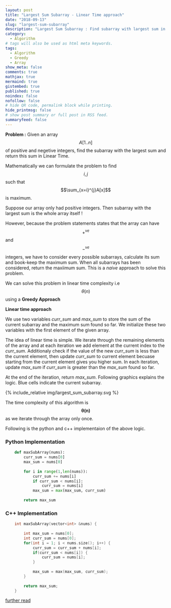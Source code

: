 ```yaml
---
layout: post
title: "Largest Sum Subarray - Linear Time approach"
date: "2018-09-13"
slug: "largest-sum-subarray"
description: "Largest Sum Subarray : Find subarray with largest sum in linear time complexity"
category:
  - Algorithm
# tags will also be used as html meta keywords.
tags:
  - Algorithm
  - Greedy 
  - Array
show_meta: false
comments: true
mathjax: true
mermaind: true
gistembed: true
published: true
noindex: false
nofollow: false
# hide QR code, permalink block while printing.
hide_printmsg: false
# show post summary or full post in RSS feed.
summaryfeed: false
---
```


**Problem :** Given an array $$A[1..n]$$ of positive and negetive integers, find the subarray with the largest sum and return this sum in Linear Time.

<!--more-->
Mathematically we can formulate the problem to find $$i,j$$ such that $$\sum_{x=i}^{j}A[x]$$ is maximum. 

Suppose our array only had positive integers. Then subarray with the largest sum is the whole array itself !

However, because the problem statements states that the array can have $$+^{ve}$$ and $$-^{ve}$$ integers, we have to consider every possible subarrays, calculate its sum and book-keep the maximum sum. When all subarrays has been considered, return the maxiimum sum. This is a *naive* approach to solve this problem.

We can solve this problem in linear time complexity i.e $$\theta(n)$$ using a **Greedy Approach**

**Linear time approach**

We use two variables *curr_sum* and *max_sum* to store the sum of the current subarray and the maximum sum found so far. We  initialize these two variables  with the first element of the given array.

The idea of linear time is simple. We iterate through the remaining elements of the array and at each iteration we add element at the current index to the *curr_sum*.  Additionaly check if the value of the new *curr_sum* is less than the current element, then update *curr_sum* to current element becuase starting from the current element gives you higher sum. In each iteration, update *max_sum* if *curr_sum* is greater than the *max_sum* found so far.

At the end of the iteration, return *max_sum*. Following graphics explains the logic. Blue cells indicate the current subarray. 

{% include_relative img/largest_sum_subarray.svg %}

The time complexity of this algorithm is  $$\mathbf{\theta(n)}$$ as we iterate through the array only once.

Following is the python and c++ implementaion of the above logic.



### Python Implementation

```python
    def maxSubArray(nums):
        curr_sum = nums[0]
        max_sum = nums[0]
        
        for i in range(1,len(nums)):
            curr_sum += nums[i]
            if curr_sum < nums[i]:
                curr_sum = nums[i]
            max_sum = max(max_sum, curr_sum)
            
        return max_sum

```



### C++ Implementation

```c++
    int maxSubArray(vector<int> &nums) {
        
        int max_sum = nums[0];
        int curr_sum = nums[0];
        for(int i = 1; i < nums.size(); i++) {
            curr_sum = curr_sum + nums[i];
            if(curr_sum < nums[i]) {
                curr_sum = nums[i];
            }
            
            max_sum = max(max_sum, curr_sum);
        }
        
        return max_sum;
    }
```
[further read](https://en.wikipedia.org/wiki/Maximum_subarray_problem)
